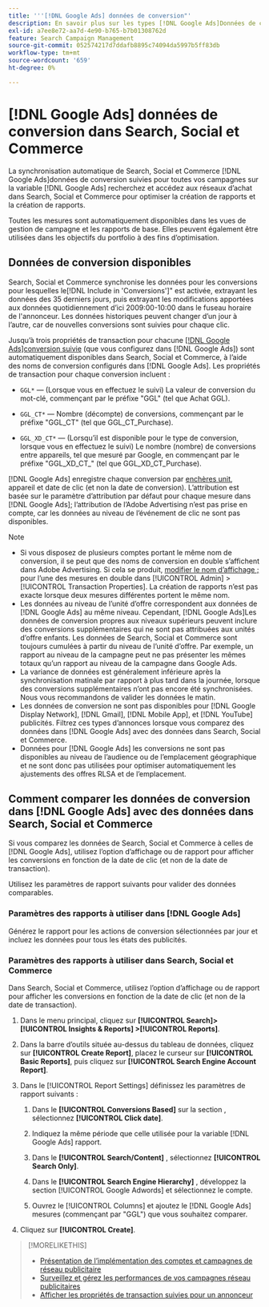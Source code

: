 ```yaml
---
title: '''[!DNL Google Ads] données de conversion"'
description: En savoir plus sur les types [!DNL Google Ads]Données de conversion suivies disponibles dans Search, Social et Commerce.
exl-id: a7ee8e72-aa7d-4e90-b765-b7b01308762d
feature: Search Campaign Management
source-git-commit: 052574217d7ddafb8895c74094da5997b5ff83db
workflow-type: tm+mt
source-wordcount: '659'
ht-degree: 0%

---
```


# [!DNL Google Ads] données de conversion dans Search, Social et Commerce

La synchronisation automatique de Search, Social et Commerce [!DNL Google Ads]données de conversion suivies pour toutes vos campagnes sur la variable [!DNL Google Ads] recherchez et accédez aux réseaux d’achat dans Search, Social et Commerce pour optimiser la création de rapports et la création de rapports.

Toutes les mesures sont automatiquement disponibles dans les vues de gestion de campagne et les rapports de base. Elles peuvent également être utilisées dans les objectifs du portfolio à des fins d’optimisation.

## Données de conversion disponibles

Search, Social et Commerce synchronise les données pour les conversions pour lesquelles le[!DNL Include in 'Conversions']&quot; est activée, extrayant les données des 35 derniers jours, puis extrayant les modifications apportées aux données quotidiennement d’ici 2009:00-10:00 dans le fuseau horaire de l&#39;annonceur. Les données historiques peuvent changer d’un jour à l’autre, car de nouvelles conversions sont suivies pour chaque clic.

Jusqu’à trois propriétés de transaction pour chacune [[!DNL Google Ads]conversion suivie](https://support.google.com/google-ads/answer/4677036) (que vous configurez dans [!DNL Google Ads]) sont automatiquement disponibles dans Search, Social et Commerce, à l’aide des noms de conversion configurés dans [!DNL Google Ads]. Les propriétés de transaction pour chaque conversion incluent :

* `GGL*` — (Lorsque vous en effectuez le suivi) La valeur de conversion du mot-clé, commençant par le préfixe &quot;GGL&quot; (tel que Achat GGL).

* `GGL_CT*` — Nombre (décompte) de conversions, commençant par le préfixe &quot;GGL_CT&quot; (tel que GGL_CT_Purchase).

* `GGL_XD_CT*` — (Lorsqu’il est disponible pour le type de conversion, lorsque vous en effectuez le suivi) Le nombre (nombre) de conversions entre appareils, tel que mesuré par Google, en commençant par le préfixe &quot;GGL_XD_CT_&quot; (tel que GGL_XD_CT_Purchase).

[!DNL Google Ads] enregistre chaque conversion par [enchères unit](/help/search-social-commerce/glossary.md#a-b), appareil et date de clic (et non la date de conversion). L’attribution est basée sur le paramètre d’attribution par défaut pour chaque mesure dans [!DNL Google Ads]; l’attribution de l’Adobe Advertising n’est pas prise en compte, car les données au niveau de l’événement de clic ne sont pas disponibles.

>[!NOTE]
>
>* Si vous disposez de plusieurs comptes portant le même nom de conversion, il se peut que des noms de conversion en double s’affichent dans Adobe Advertising. Si cela se produit, [modifier le nom d’affichage ;](/help/search-social-commerce/admin/transaction-properties/transaction-property-edit-display-name.md) pour l’une des mesures en double dans [!UICONTROL Admin] > [!UICONTROL Transaction Properties]. La création de rapports n’est pas exacte lorsque deux mesures différentes portent le même nom.
>* Les données au niveau de l’unité d’offre correspondent aux données de [!DNL Google Ads] au même niveau. Cependant, [!DNL Google Ads]Les données de conversion propres aux niveaux supérieurs peuvent inclure des conversions supplémentaires qui ne sont pas attribuées aux unités d’offre enfants. Les données de Search, Social et Commerce sont toujours cumulées à partir du niveau de l’unité d’offre. Par exemple, un rapport au niveau de la campagne peut ne pas présenter les mêmes totaux qu’un rapport au niveau de la campagne dans Google Ads.
>* La variance de données est généralement inférieure après la synchronisation matinale par rapport à plus tard dans la journée, lorsque des conversions supplémentaires n’ont pas encore été synchronisées. Nous vous recommandons de valider les données le matin.
>* Les données de conversion ne sont pas disponibles pour [!DNL Google Display Network], [!DNL Gmail], [!DNL Mobile App], et [!DNL YouTube] publicités. Filtrez ces types d’annonces lorsque vous comparez des données dans [!DNL Google Ads] avec des données dans Search, Social et Commerce.
>* Données pour [!DNL Google Ads] les conversions ne sont pas disponibles au niveau de l’audience ou de l’emplacement géographique et ne sont donc pas utilisées pour optimiser automatiquement les ajustements des offres RLSA et de l’emplacement.

## Comment comparer les données de conversion dans [!DNL Google Ads] avec des données dans Search, Social et Commerce

Si vous comparez les données de Search, Social et Commerce à celles de [!DNL Google Ads], utilisez l’option d’affichage ou de rapport pour afficher les conversions en fonction de la date de clic (et non de la date de transaction).

Utilisez les paramètres de rapport suivants pour valider des données comparables.

### Paramètres des rapports à utiliser dans [!DNL Google Ads]

Générez le rapport pour les actions de conversion sélectionnées par jour et incluez les données pour tous les états des publicités.

<!-- 

1. In the main toolbar, select **[!DNL Reports] > [!DNL Report]**.

1. Select **[!DNL + Custom] > [!DNL Table]**.

1. From the left pane, specify the rows and columns in the report:
   
   1. Search for the **[!DNL Day]** field and it drag to the [!DNL Row] section.

   1. Search for the **[!DNL All conv].** field and it drag to the [!DNL Column] section.

   1. Search for the **[!DNL Conversion action]** field and it drag to the [!DNL Column] section.

1. In the report settings toolbar, select **[!DNL Filter] > [!DNL Ad status]**, and then select all boxes.

1. In the report settings toolbar, select **[!DNL Download] > [!DNL Excel .csv]**.

-->

### Paramètres des rapports à utiliser dans Search, Social et Commerce

Dans Search, Social et Commerce, utilisez l’option d’affichage ou de rapport pour afficher les conversions en fonction de la date de clic (et non de la date de transaction).

1. Dans le menu principal, cliquez sur **[!UICONTROL Search]> [!UICONTROL Insights & Reports] >[!UICONTROL Reports]**.

1. Dans la barre d’outils située au-dessus du tableau de données, cliquez sur **[!UICONTROL Create Report]**, placez le curseur sur **[!UICONTROL Basic Reports]**, puis cliquez sur **[!UICONTROL Search Engine Account Report]**.

1. Dans le [!UICONTROL Report Settings] définissez les paramètres de rapport suivants :

   1. Dans le **[!UICONTROL Conversions Based]** sur la section , sélectionnez **[!UICONTROL Click date]**.

   1. Indiquez la même période que celle utilisée pour la variable [!DNL Google Ads] rapport.

   1. Dans le **[!UICONTROL Search/Content]** , sélectionnez **[!UICONTROL Search Only]**.

   1. Dans le **[!UICONTROL Search Engine Hierarchy]** , développez la section [!UICONTROL Google Adwords] et sélectionnez le compte.

   1. Ouvrez le [!UICONTROL Columns] et ajoutez le [!DNL Google Ads] mesures (commençant par &quot;GGL&quot;) que vous souhaitez comparer.

1. Cliquez sur **[!UICONTROL Create]**.

>[!MORELIKETHIS]
>
>* [Présentation de l’implémentation des comptes et campagnes de réseau publicitaire](campaign-implemention-overview.md)
>* [Surveillez et gérez les performances de vos campagnes réseau publicitaires](monitor-performance-campaigns.md)
>* [Afficher les propriétés de transaction suivies pour un annonceur](/help/search-social-commerce/admin/transaction-properties/transaction-property-view-tracked.md)
